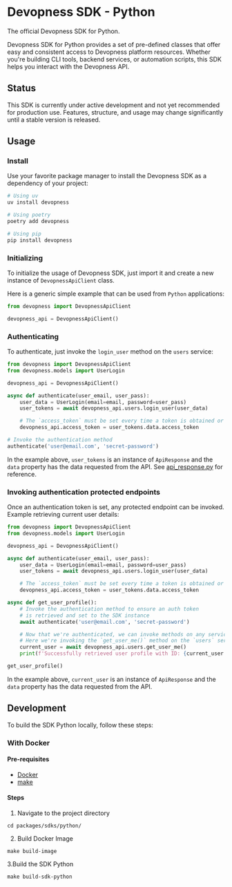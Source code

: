 # Devopness SDK - Python

The official Devopness SDK for Python.

Devopness SDK for Python provides a set of pre-defined classes that offer easy and consistent access to Devopness platform resources. Whether you're building CLI tools, backend services, or automation scripts, this SDK helps you interact with the Devopness API.

## Status

This SDK is currently under active development and not yet recommended for production use. Features, structure, and usage may change significantly until a stable version is released.

## Usage

### Install

Use your favorite package manager to install the Devopness SDK as a dependency of your project:

```bash
# Using uv
uv install devopness

# Using poetry
poetry add devopness

# Using pip
pip install devopness
```

### Initializing

To initialize the usage of Devopness SDK, just import it and create a new instance of `DevopnessApiClient` class.

Here is a generic simple example that can be used from `Python` applications:

```python
from devopness import DevopnessApiClient

devopness_api = DevopnessApiClient()
```

### Authenticating

To authenticate, just invoke the `login_user` method on the `users` service:

```python
from devopness import DevopnessApiClient
from devopness.models import UserLogin

devopness_api = DevopnessApiClient()

async def authenticate(user_email, user_pass):
    user_data = UserLogin(email=email, password=user_pass)
    user_tokens = await devopness_api.users.login_user(user_data)

    # The `access_token` must be set every time a token is obtained or refreshed.
    devopness_api.access_token = user_tokens.data.access_token

# Invoke the authentication method
authenticate('user@email.com', 'secret-password')
```

In the example above, `user_tokens` is an instance of `ApiResponse` and the `data` property has the data requested from the API. See [api_response.py](https://github.com/devopness/devopness/blob/main/packages/sdks/python/devopness/common/api_response.py) for reference.

### Invoking authentication protected endpoints

Once an authentication token is set, any protected endpoint can be invoked.
Example retrieving current user details:

```python
from devopness import DevopnessApiClient
from devopness.models import UserLogin

devopness_api = DevopnessApiClient()

async def authenticate(user_email, user_pass):
    user_data = UserLogin(email=email, password=user_pass)
    user_tokens = await devopness_api.users.login_user(user_data)

    # The `access_token` must be set every time a token is obtained or refreshed.
    devopness_api.access_token = user_tokens.data.access_token

async def get_user_profile():
    # Invoke the authentication method to ensure an auth token
    # is retrieved and set to the SDK instance
    await authenticate('user@email.com', 'secret-password')

    # Now that we're authenticated, we can invoke methods on any services.
    # Here we're invoking the `get_user_me()` method on the `users` service
    current_user = await devopness_api.users.get_user_me()
    print(f'Successfully retrieved user profile with ID: {current_user.data.id}')

get_user_profile()
```

In the example above, `current_user` is an instance of `ApiResponse` and the `data` property has the data requested from the API.

## Development

To build the SDK Python locally, follow these steps:

### With Docker

#### Pre-requisites

- [Docker](https://www.docker.com/products/docker-desktop/)
- [make](https://www.gnu.org/software/make/)

#### Steps

1. Navigate to the project directory

```shell
cd packages/sdks/python/
```

2. Build Docker Image

```shell
make build-image
```

3.Build the SDK Python

```shell
make build-sdk-python
```
